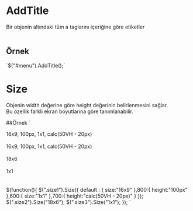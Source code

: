 # AddTitle
Bir objenin altındaki tüm a taglarını içeriğine göre etiketler
<br /><br />

## Örnek

`$("#menu").AddTitle();´



# Size
Objenin width değerine göre height değerinin belirlenmesini sağlar.<br />
Bu özellik farklı ekran boyutlarına göre tanımlanabilir.

##Örnek
`
<div class="size1">16x9, 100px, 1x1, calc(50VH - 20px)</div><br>
<div class="size1">16x9, 100px, 1x1, calc(50VH - 20px)</div><br>
<div class="size2">18x6</div><br>
<div class="size3">1x1</div><br>
<br>
$(function(){
	$(".size1").Size({
		default : {
			size:"16x9"
		},800:{
			height:"100px"
		},600:{
			size:"1x1"
		},700:{
			height:"calc(50VH - 20px)"
		}
	});
	$(".size2").Size("18x6");
	$(".size3").Size("1x1");
});
´
